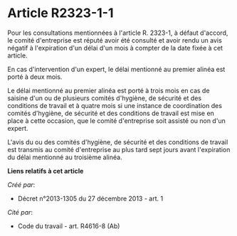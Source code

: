 # Article R2323-1-1

Pour les consultations mentionnées à l'article R. 2323-1, à défaut d'accord, le comité d'entreprise est réputé avoir été
consulté et avoir rendu un avis négatif à l'expiration d'un délai d'un mois à compter de la date fixée à cet article. 

En cas d'intervention d'un expert, le délai mentionné au premier alinéa est porté à deux mois. 

Le délai mentionné au premier alinéa est porté à trois mois en cas de saisine d'un ou de plusieurs comités d'hygiène, de
sécurité et des conditions de travail et à quatre mois si une instance de coordination des comités d'hygiène, de sécurité et
des conditions de travail est mise en place à cette occasion, que le comité d'entreprise soit assisté ou non d'un expert. 

L'avis du ou des comités d'hygiène, de sécurité et des conditions de travail est transmis au comité d'entreprise au plus tard
sept jours avant l'expiration du délai mentionné au troisième alinéa.

**Liens relatifs à cet article**

_Créé par_:

  - Décret n°2013-1305 du 27 décembre 2013 - art. 1

_Cité par_:

  - Code du travail - art. R4616-8 (Ab)
